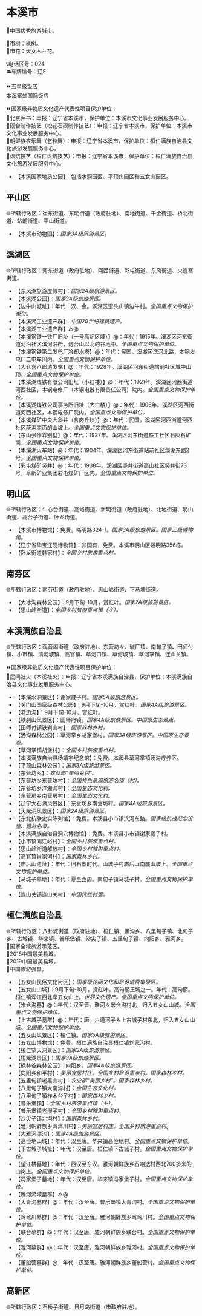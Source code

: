 # 本溪市  
🏅中国优秀旅游城市。  
  
🌳市树：枫树。  
🌸市花：天女木兰花。  
  
📞电话区号：024  
🚘车牌编号：辽E    
  
⏩五星级饭店  
本溪富虹国际饭店  
  
⏩国家级非物质文化遗产代表性项目保护单位：  
🔸北京评书：申报：辽宁省本溪市，保护单位：本溪市文化事业发展服务中心。  
🔸砚台制作技艺（松花石砚制作技艺）：申报：辽宁省本溪市，保护单位：本溪市文化事业发展服务中心。  
🔸朝鲜族农乐舞（乞粒舞）：申报：辽宁省本溪市，保护单位：桓仁满族自治县文化旅游发展服务中心。  
🔸盘炕技艺（桓仁盘炕技艺）：申报：辽宁省本溪市，保护单位：桓仁满族自治县文化旅游发展服务中心。  
  
* 【本溪国家地质公园】：包括水洞园区、平顶山园区和五女山园区。  

## 平山区  
🌐所辖行政区：崔东街道、东明街道（政府驻地）、南地街道、千金街道、桥北街道、站前街道、平山街道。  
  
* 【本溪市动物园】：*国家3A级旅游景区。*  

## 溪湖区  
🌐所辖行政区：河东街道（政府驻地）、河西街道、彩屯街道、东风街道、火连寨街道。  
  
* 【东风湖旅游度假村】：*国家2A级旅游景区。*  
* 【本溪湖公园】：*国家2A级旅游景区。*  
* 【边牛山城址】：年代：汉、金。溪湖区歪头山镇边牛村。*全国重点文物保护单位。*  
* 【本溪湖工业遗产群】：*中国20世纪建筑遗产。* 
* 【本溪湖工业遗产群】△@
* 【本溪钢铁一铁厂旧址（一号高炉区域）】@：年代：1915年。溪湖区河东街道河沿社区滨河沿街，炮台山以北的谷地中。*全国重点文物保护单位。*  
* 【本溪钢铁第二发电厂冷却水塔】@：年代：民国。溪湖区滨河北路，本钢发电厂二电车间内。*全国重点文物保护单位。*  
* 【大仓喜八郎遗发冢】@：年代：1928年。溪湖区河东街道站前社区城中山顶。*全国重点文物保护单位。*  
* 【本溪湖煤铁有限公司旧址（小红楼）】@：年代：1921年。溪湖区河西街道河西社区，本钢电修厂（本钢电器有限责任公司）院内。*全国重点文物保护单位。*  
* 【本溪湖煤铁公司事务所旧址（大白楼）】@：年代：1906年。溪湖区河西街道河西社区，本钢电修厂院内。*全国重点文物保护单位。*  
* 【本溪煤矿中央大斜井（含肉丘坟）】@：年代：民国。溪湖区河西街道河西社区茨沟南面的山坡上。*全国重点文物保护单位。*  
* 【东山张作霖别墅】@：年代：1927年。溪湖区河东街道铁工社区石灰石矿南。*全国重点文物保护单位。*  
* 【本溪湖火车站】@：年代：1904年。溪湖区河东街道站前社区溪湖东路2号。*全国重点文物保护单位。*  
* 【彩屯煤矿竖井】@：年代：1938年。溪湖区竖井街道高山社区竖井街73号，阜新矿业集团彩屯煤矿厂区内。*全国重点文物保护单位。*    

## 明山区  
🌐所辖行政区：牛心台街道、高峪街道、新明街道（政府驻地）、北地街道、明山街道、高台子街道、卧龙街道。  
  
* 【本溪市博物馆】：免费。峪明路324-1。*国家3A级旅游景区。国家三级博物馆。*  
* 【辽宁省华宝辽砚博物馆】：非国有，免费。本溪市明山区峪明路356栋。  
* 【卧龙街道韩家村】：*全国乡村旅游重点村。*  

## 南芬区  
🌐所辖行政区：南芬街道（政府驻地）、思山岭街道、下马塘街道。  
  
* 【大冰沟森林公园】：9月下旬-10月，赏红叶。*国家2A级旅游景区。*  
* 【思山岭街道】：*全国乡村旅游重点镇（乡）。*  

## 本溪满族自治县  
🌐所辖行政区：观音阁街道（政府驻地）、东营坊乡、碱厂镇、南甸子镇、田师付镇、小市镇、清河城镇、高官镇、草河口镇、草河城镇、草河掌镇、连山关镇。  
  
⏩国家级非物质文化遗产代表性项目保护单位：  
🔸民间社火（本溪社火）：申报：辽宁省本溪满族自治县，保护单位：本溪满族自治县文化事业发展服务中心。  
  
* 【本溪水洞景区】：谢家崴子村。*国家5A级旅游景区。*  
* 【关门山国家级森林公园】：9月下旬-10月，赏红叶。*国家4A级旅游景区。*
* 【老边沟】：9月下旬-10月，赏红叶。
* 【铁刹山风景区】：田师府镇。*国家4A级旅游景区。中国原生态景点。*  
* 【田师付镇铁刹山村】：*国家森林乡村。*  
* 【汤沟森林公园】：草河掌乡胡家堡村。*国家3A级旅游景区。中国原生态景点。*  
* 【草河掌镇胡堡村】：*全国乡村旅游重点村。*  
* 【本溪满族自治县杨靖宇纪念馆】：免费。本溪县草河掌镇汤沟疗养区。  
* 【平顶山森林公园】：*国家3A级旅游景区。*  
* 【东营坊乡】：*农业部“美丽乡村”。*  
* 【东营坊乡东营坊村】：*全国特色景观旅游名镇（村）。*  
* 【东营坊乡洋湖沟村】：*全国生态文化村。*  
* 【东营房乡南营房村】：*全国生态文化村。*  
* 【辽宁大石湖风景区】：东营坊乡南营坊村。*国家4A级旅游景区。*  
* 【天龙洞风景区】：*国家2A级旅游景区。*  
* 【东北抗联史实陈列馆】：免费。本溪县小市镇滨河东路。*国家级抗战纪念设施、遗址名录。*  
* 【本溪满族自治县洞穴博物馆】：免费。本溪县小市镇谢家崴子村。  
* 【小市镇同江峪村】：*全国乡村旅游重点村。*  
* 【思山岭街道解放村】：*全国乡村旅游重点村。*  
* 【高官镇肖家河村】：*国家森林乡村。*  
* 【庙后山遗址】：年代：旧石器时代。山城子村庙后山南麓山坡上。*全国重点文物保护单位。*  
* 【马城子墓地】：年代：夏至西周。南甸子镇马城子村。*全国重点文物保护单位。*  
* 【连山关镇连山关村】：*中国传统村落。*  

## 桓仁满族自治县  
🌐所辖行政区：八卦城街道（政府驻地）、桓仁镇、黑沟乡、八里甸子镇、北甸子乡、古城镇、华来镇、普乐堡镇、沙尖子镇、五里甸子镇、向阳乡、雅河乡。  
🚩国家全域旅游示范区。  
🏅2018中国最美县域。  
🏅2019中国最美县域。  
🏅中国旅游强县。  
  
* 【五女山民俗文化街区】：*国家级夜间文化和旅游消费集聚区。*  
* 【五女山山城】：9月下旬-10月，赏红叶。高句丽王城之一。年代：高句丽。桓仁镇浑江西北岸五女山上。*世界文化遗产。全国重点文物保护单位。*  
* 【米仓沟墓】@：年代：汉至晋。雅河乡米仓沟村北，归入五女山山城。*全国重点文物保护单位。*  
* 【上古城子墓群】@：年代：唐。六道河子乡上古城子村东北，归入五女山山城。*全国重点文物保护单位。*  
* 【五女山风景区】：桓仁镇。*国家5A级旅游景区。*  
* 【五女山博物馆】：免费。桓仁满族自治县桓仁镇刘家沟村。  
* 【桓仁望天洞景区】：*国家3A级旅游景区。*  
* 【桓龙湖景区】：*国家3A级旅游景区。*  
* 【枫林谷森林公园】：向阳乡。*国家4A级旅游景区。*  
* 【向阳乡和平村】：*美丽宜居村庄。全国乡村旅游重点村。国家森林乡村。*  
* 【五里甸镇老黑山村】：*农业部“美丽乡村”。国家森林乡村。*  
* 【八里甸子镇大南沟村】：*全国生态文化村。*  
* 【八里甸子镇柞木台子村】：*国家森林乡村。*  
* 【普乐堡镇】：*全国乡村旅游重点镇（乡）。*  
* 【普乐堡镇老漫子村】：*全国乡村旅游重点村。*  
* 【沙尖子镇北沟村】：*国家森林乡村。*  
* 【雅河朝鲜族乡湾湾川村】：*美丽宜居村庄。全国乡村旅游重点村。*  
* 【大雅河漂流】：*国家4A级旅游景区。*  
* 【高俭地山城】：年代：汉至唐。华来镇高俭地村。*全国重点文物保护单位。*  
* 【下古城子城址】：年代：汉至唐。桓仁镇下古城子村。*全国重点文物保护单位。*  
* 【望江楼墓地】：年代：西汉至东汉。雅河朝鲜族乡石哈达村西北700多米的山岗上。*全国重点文物保护单位。*  
* 【冯家堡子墓地】：年代：汉至唐。华来镇冯家堡子村。*全国重点文物保护单位。*  
* 【雅河流域墓群】△@
* 【大青沟墓群】@：年代：汉至唐。普乐堡镇大青沟村。*全国重点文物保护单位。*  
* 【弯弯川墓群】@：年代：汉至唐。雅河朝鲜族乡弯弯川村。*全国重点文物保护单位。*  
* 【联合墓群】@：年代：汉至唐。雅河朝鲜族乡联合村。*全国重点文物保护单位。*  
* 【雅河墓群】@：年代：汉至唐。雅河朝鲜族乡雅河村。*全国重点文物保护单位。*  
* 【董船营墓群】@：年代：汉至唐。雅河朝鲜族乡董船营村。*全国重点文物保护单位。*  
  
## 高新区  
🌐所辖行政区：石桥子街道、日月岛街道（市政府驻地）。